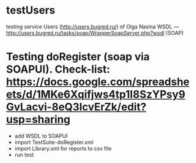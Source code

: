 # testUsers
testing service Users (http://users.bugred.ru/) of Olga Nasina
WSDL — http://users.bugred.ru/tasks/soap/WrapperSoapServer.php?wsdl (SOAP)
# Testing doRegister (soap via SOAPUI). Check-list: https://docs.google.com/spreadsheets/d/1MKe6Xqifjws4tp1I8SzYPsy9GvLacvi-8eQ3lcvErZk/edit?usp=sharing
- add WSDL to SOAPUI
- import TestSuite-doRegister.xml 
- import Library.xml for reports to csv file
- run test
